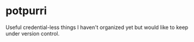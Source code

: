 # potpurri
Useful credential-less things I haven't organized yet but would like to keep under version control.
